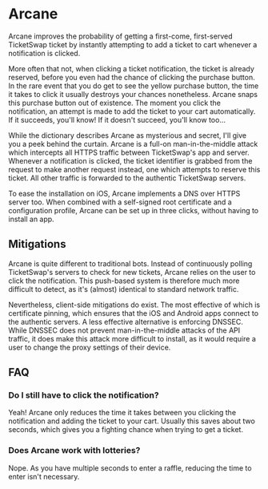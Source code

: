 # Arcane

Arcane improves the probability of getting a first-come, first-served TicketSwap ticket by instantly attempting to add a ticket to cart whenever a notification is clicked.

More often that not, when clicking a ticket notification, the ticket is already reserved, before you even had the chance of clicking the purchase button. In the rare event that you do get to see the yellow purchase button, the time it takes to click it usually destroys your chances nonetheless. Arcane snaps this purchase button out of existence. The moment you click the notification, an attempt is made to add the ticket to your cart automatically. If it succeeds, you'll know! If it doesn't succeed, you'll know too...

While the dictionary describes Arcane as mysterious and secret, I'll give you a peek behind the curtain. Arcane is a full-on man-in-the-middle attack which intercepts all HTTPS traffic between TicketSwap's app and server. Whenever a notification is clicked, the ticket identifier is grabbed from the request to make another request instead, one which attempts to reserve this ticket. All other traffic is forwarded to the authentic TicketSwap servers.

To ease the installation on iOS, Arcane implements a DNS over HTTPS server too. When combined with a self-signed root certificate and a configuration profile, Arcane can be set up in three clicks, without having to install an app.

## Mitigations

Arcane is quite different to traditional bots. Instead of continuously polling TicketSwap's servers to check for new tickets, Arcane relies on the user to click the notification. This push-based system is therefore much more difficult to detect, as it's (almost) identical to standard network traffic.

Nevertheless, client-side mitigations do exist. The most effective of which is certificate pinning, which ensures that the iOS and Android apps connect to the authentic servers. A less effective alternative is enforcing DNSSEC. While DNSSEC does not prevent man-in-the-middle attacks of the API traffic, it does make this attack more difficult to install, as it would require a user to change the proxy settings of their device.

## FAQ

### Do I still have to click the notification?

Yeah! Arcane only reduces the time it takes between you clicking the notification and adding the ticket to your cart. Usually this saves about two seconds, which gives you a fighting chance when trying to get a ticket.

### Does Arcane work with lotteries?

Nope. As you have multiple seconds to enter a raffle, reducing the time to enter isn't necessary.
